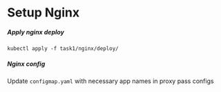 # Setup Nginx

##### Apply nginx deploy
```
kubectl apply -f task1/nginx/deploy/
```

##### Nginx config

Update `configmap.yaml` with necessary app names in proxy pass configs


